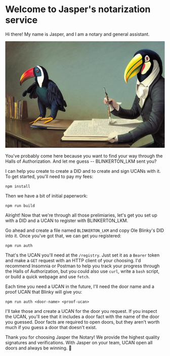 # Welcome to Jasper's notarization service

Hi there! My name is Jasper, and I am a notary and general assistant.

![](jasper.png)

You've probably come here because you want to find your way through the Halls of Authorization. And let me guess -- BLINKERTON_LKM sent you? 

I can help you create to create a DID and to create and sign UCANs with it. To get started, you'll need to pay my fees:

```
npm install
```

Then we have a bit of initial paperwork:

```
npm run build
```

Alright! Now that we're through all those prelimiaries, let's get you set up with a DID and a UCAN to register with BLINKERTON_LKM.

Go ahead and create a file named `BLINKERTON_LKM` and copy Ole Blinky's DID into it. Once you've got that, we can get you registered:

```
npm run auth
```

That's the UCAN you'll need at the `/registry`. Just set it as a `Bearer` token and make a `GET` request with an HTTP client of your choosing. I'd recommend Insomnia or Postman to help you track your progress through the Halls of Authorization, but you could also use `curl`, write a `bash` script, or build a quick webpage and use `fetch`.

Each time you need a UCAN in the future, I'll need the door name and a proof UCAN that Blinky will give you:

```
npm run auth <door-name> <proof-ucan>
```

I'll take those and create a UCAN for the door you request. If you inspect the UCAN, you'll see that it includes a door fact with the name of the door you guessed. Door facts are required to open doors, but they aren't worth much if you guess a door that doesn't exist.

Thank you for choosing Jasper the Notary! We provide the highest quality signatures and verifications. With Jasper on your team, UCAN open all doors and always be winning. 🙌